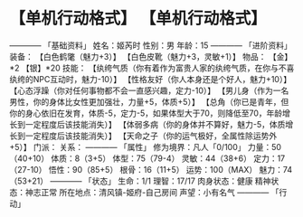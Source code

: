 # 【单机行动格式】 【单机行动格式】
————
「基础资料」
姓名：姬芮时
性别：男
年龄：15
————
「进阶资料」
装备：
【白色鹤氅（魅力+3）】
【白色皮靴（魅力+3，灵敏+1）】
物品：
【金】*2
【银】*20
技能：
【纨绔气质（你有着作为富贵人家的纨绔气质，在你与不喜纨绔的NPC互动时，魅力-10）】
【性格友好（你人本身还是个好人，魅力+10）】
【心态浮躁（你对任何事物都不会一直感兴趣，定力-10）】
【男儿身（作为一名男性，你的身体比女性更加强壮，力量+5，体质+5）】
【总角（你已是青年，但你的身心依旧在发育，体质-5，定力-5，如果体型大于70，则降低至70，年龄增长到一定程度后该技能消失）】
【体弱多病（你的身体并不算好，魅力-5，体质增长到一定程度后该技能消失）】
【天命之子（你的运气极好，全属性除运势外+5）】
门派：
关系：
————
「属性」
修为境界：凡人「0/100」
力量：50（40+10）
体质：8（3+5）
体型：75（79-4）
灵敏：44（38+6）
定力：17（27-10）
悟性：90（85+5）
根骨：16（11+5）
运势：100（MAX）
魅力：74（53+21）
————
「状态」
生命：1/1
理智：17/17
肉身状态：健康
精神状态：神志正常
所在地点：清风镇-姬府-自己房间
声望：小有名气
————
「行动」